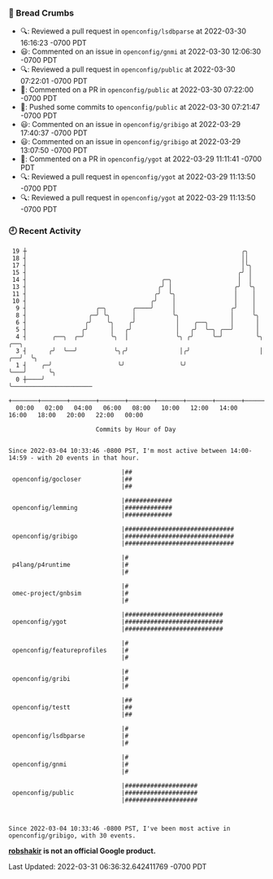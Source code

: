 ### 🍞 Bread Crumbs

 * 🔍: Reviewed a pull request in  `openconfig/lsdbparse` at 2022-03-30 16:16:23 -0700 PDT
 * 😃: Commented on an issue in `openconfig/gnmi` at 2022-03-30 12:06:30 -0700 PDT
 * 🔍: Reviewed a pull request in  `openconfig/public` at 2022-03-30 07:22:01 -0700 PDT
 * 💬: Commented on a PR in  `openconfig/public` at 2022-03-30 07:22:00 -0700 PDT
 * 🚢: Pushed some commits to `openconfig/public` at 2022-03-30 07:21:47 -0700 PDT
 * 😃: Commented on an issue in `openconfig/gribigo` at 2022-03-29 17:40:37 -0700 PDT
 * 😃: Commented on an issue in `openconfig/gribigo` at 2022-03-29 13:07:50 -0700 PDT
 * 💬: Commented on a PR in  `openconfig/ygot` at 2022-03-29 11:11:41 -0700 PDT
 * 🔍: Reviewed a pull request in  `openconfig/ygot` at 2022-03-29 11:13:50 -0700 PDT
 * 🔍: Reviewed a pull request in  `openconfig/ygot` at 2022-03-29 11:13:50 -0700 PDT

### 🕘 Recent Activity
```
 19 ┼                                                           ╭╮
 18 ┤                                                           ││
 17 ┤                                                           │╰╮
 15 ┤                                                          ╭╯ │
 14 ┤                                     ╭─╮                  │  │
 13 ┤                                    ╭╯ │                 ╭╯  ╰╮
 11 ┤                                   ╭╯  ╰╮                │    │
 10 ┤                                  ╭╯    │                │    │
  9 ┤                   ╭─╮       ╭────╯     │               ╭╯    │
  8 ┤                 ╭─╯ ╰╮      │          ╰╮              │     ╰╮
  6 ┤                ╭╯    ╰╮    ╭╯           │    ╭──╮      │      │
  5 ┤               ╭╯      │   ╭╯            │   ╭╯  ╰─╮ ╭──╯      │
  4 ┤       ╭──╮  ╭─╯       ╰╮  │             ╰╮ ╭╯     ╰─╯         ╰╮      ╭──╮
  3 ┤      ╭╯  ╰──╯          ╰╮╭╯              │╭╯                   │   ╭──╯  ╰╮
  1 ┤    ╭─╯                  ╰╯               ╰╯                    ╰───╯      ╰╮
  0 ┼────╯                                                                       ╰──────────────────────
    +───────+───────+───────+───────+───────+───────+───────+───────+───────+───────+───────+───────+────
  00:00   02:00   04:00   06:00   08:00   10:00   12:00   14:00   16:00   18:00   20:00   22:00   00:00   

						Commits by Hour of Day


Since 2022-03-04 10:33:46 -0800 PST, I'm most active between 14:00-14:59 - with 20 events in that hour.

```



```
                               |##
 openconfig/gocloser           |##
                               |##

                               |#############
 openconfig/lemming            |#############
                               |#############

                               |##############################
 openconfig/gribigo            |##############################
                               |##############################

                               |#
 p4lang/p4runtime              |#
                               |#

                               |#
 omec-project/gnbsim           |#
                               |#

                               |###########################
 openconfig/ygot               |###########################
                               |###########################

                               |#
 openconfig/featureprofiles    |#
                               |#

                               |#
 openconfig/gribi              |#
                               |#

                               |##
 openconfig/testt              |##
                               |##

                               |#
 openconfig/lsdbparse          |#
                               |#

                               |#
 openconfig/gnmi               |#
                               |#

                               |####################
 openconfig/public             |####################
                               |####################



Since 2022-03-04 10:33:46 -0800 PST, I've been most active in openconfig/gribigo, with 30 events.

```
**[robshakir](mailto:robjs@google.com) is not an official Google product.**  


Last Updated: 2022-03-31 06:36:32.642411769 -0700 PDT
